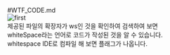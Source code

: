 #WTF_CODE.md  
![first](http://sori.ml/writeup/wargame/WTF_CODE/first.PNG)  
제공된 파일의 확장자가 ws인 것을 확인하여 검색하여 보면  
whiteSpace라는 언어로 코드가 작성된 것을 알 수 있습니다.  
whitespace IDE로 컴파일 해 보면 플래그가 나옵니다.  
